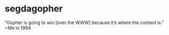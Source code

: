 # segdagopher
“Gopher is going to win [over the WWW] because it’s where the content is.” ~Me in 1994
